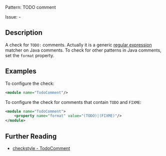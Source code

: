 Pattern: TODO comment

Issue: -

## Description

A check for `TODO:` comments. Actually it is a generic [regular expression](https://docs.oracle.com/javase/7/docs/api/java/util/regex/Pattern.html) matcher on Java comments. To check for other patterns in Java comments, set the `format` property. 

## Examples

To configure the check: 


```xml
<module name="TodoComment"/>
```
        

To configure the check for comments that contain `TODO` and `FIXME`: 


```xml
<module name="TodoComment">
    <property name="format" value="(TODO)|(FIXME)"/>
</module>
```

## Further Reading

* [checkstyle - TodoComment](http://checkstyle.sourceforge.net/config_misc.html#TodoComment)
